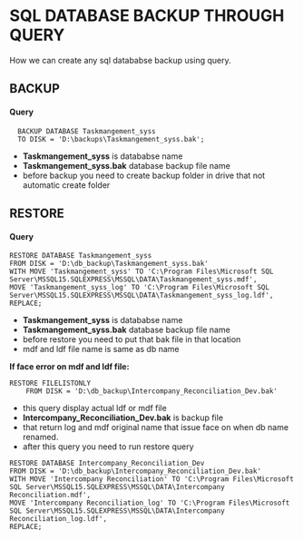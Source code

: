 
# SQL DATABASE BACKUP THROUGH QUERY

How we can create any sql datababse backup using query.

## BACKUP

#### Query

```http
  BACKUP DATABASE Taskmangement_syss
  TO DISK = 'D:\backups\Taskmangement_syss.bak';
```
- **Taskmangement_syss** is datababse name
- **Taskmangement_syss.bak** database backup file name
- before backup you need to create backup folder in    drive that not automatic create folder


## RESTORE

#### Query

```http
RESTORE DATABASE Taskmangement_syss
FROM DISK = 'D:\db_backup\Taskmangement_syss.bak'
WITH MOVE 'Taskmangement_syss' TO 'C:\Program Files\Microsoft SQL Server\MSSQL15.SQLEXPRESS\MSSQL\DATA\Taskmangement_syss.mdf',
MOVE 'Taskmangement_syss_log' TO 'C:\Program Files\Microsoft SQL Server\MSSQL15.SQLEXPRESS\MSSQL\DATA\Taskmangement_syss_log.ldf',
REPLACE;
```
- **Taskmangement_syss** is datababse name
- **Taskmangement_syss.bak** database backup file name
- before restore you need to put that bak file in that location
- mdf and ldf file name is same as db name

**If face error on mdf and ldf file:**
```http
RESTORE FILELISTONLY 
    FROM DISK = 'D:\db_backup\Intercompany_Reconciliation_Dev.bak'
```

- this query display actual ldf or mdf file
- **Intercompany_Reconciliation_Dev.bak** is backup file
- that return log and mdf original name that issue face on when db name renamed.
- after this query you need to run restore query

```http
RESTORE DATABASE Intercompany_Reconciliation_Dev
FROM DISK = 'D:\db_backup\Intercompany_Reconciliation_Dev.bak'
WITH MOVE 'Intercompany Reconciliation' TO 'C:\Program Files\Microsoft SQL Server\MSSQL15.SQLEXPRESS\MSSQL\DATA\Intercompany Reconciliation.mdf',
MOVE 'Intercompany Reconciliation_log' TO 'C:\Program Files\Microsoft SQL Server\MSSQL15.SQLEXPRESS\MSSQL\DATA\Intercompany Reconciliation_log.ldf',
REPLACE;
```
